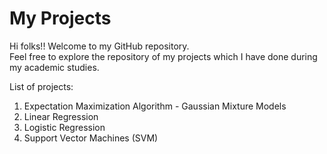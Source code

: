 # My Projects

Hi folks!! Welcome to my GitHub repository.   
Feel free to explore the repository of my projects which I have done during my academic studies.

List of projects:  
1. Expectation Maximization Algorithm - Gaussian Mixture Models
2. Linear Regression
3. Logistic Regression
4. Support Vector Machines (SVM)

